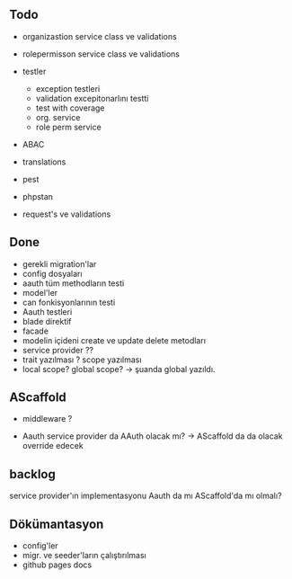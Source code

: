 ## Todo

- organizastion service class ve validations
- rolepermisson service class ve validations
- testler
  - exception testleri
  - validation excepitonarlını testti
  - test with coverage
  - org. service
  - role perm service

- ABAC
- translations
- pest
- phpstan
- request's ve validations

## Done
- gerekli migration'lar 
- config dosyaları 
- aauth tüm methodların testi
- model'ler
- can fonkisyonlarının testi
- Aauth testleri
- blade direktif
- facade
- modelin içideni create ve update delete metodları
- service provider ??
- trait yazılması ? scope yazılması
- local scope? global scope? -> şuanda global yazıldı.

## AScaffold
- middleware ?

- Aauth service provider da AAuth olacak mı? -> AScaffold da da olacak override edecek




## backlog
service provider'ın implementasyonu Aauth da mı AScaffold'da mı olmalı?

## Dökümantasyon

- config'ler
- migr. ve seeder'ların çalıştırılması
- github pages docs
